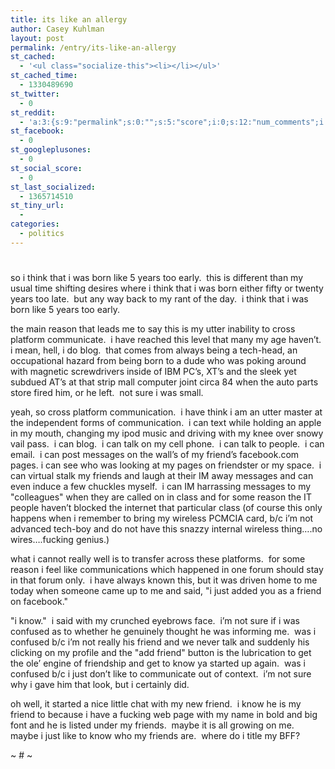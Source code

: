 ```yaml
---
title: its like an allergy
author: Casey Kuhlman
layout: post
permalink: /entry/its-like-an-allergy
st_cached:
  - '<ul class="socialize-this"><li></li></ul>'
st_cached_time:
  - 1330489690
st_twitter:
  - 0
st_reddit:
  - 'a:3:{s:9:"permalink";s:0:"";s:5:"score";i:0;s:12:"num_comments";i:0;}'
st_facebook:
  - 0
st_googleplusones:
  - 0
st_social_score:
  - 0
st_last_socialized:
  - 1365714510
st_tiny_url:
  - 
categories:
  - politics
---
```

# 

so i think that i was born like 5 years too early.  this is different than my usual time shifting desires where i think that i was born either fifty or twenty years too late.  but any way back to my rant of the day.  i think that i was born like 5 years too early.  

the main reason that leads me to say this is my utter inability to cross platform communicate.  i have reached this level that many my age haven’t.  i mean, hell, i do blog.  that comes from always being a tech-head, an occupational hazard from being born to a dude who was poking around with magnetic screwdrivers inside of IBM PC’s, XT’s and the sleek yet subdued AT’s at that strip mall computer joint circa 84 when the auto parts store fired him, or he left.  not sure i was small.

yeah, so cross platform communication.  i have think i am an utter master at the independent forms of communication.  i can text while holding an apple in my mouth, changing my ipod music and driving with my knee over snowy vail pass.  i can blog.  i can talk on my cell phone.  i can talk to people.  i can email.  i can post messages on the wall’s of my friend’s facebook.com pages. i can see who was looking at my pages on friendster or my space.  i can virtual stalk my friends and laugh at their IM away messages and can even induce a few chuckles myself.  i can IM harrassing messages to my "colleagues" when they are called on in class and for some reason the IT people haven’t blocked the internet that particular class (of course this only happens when i remember to bring my wireless PCMCIA card, b/c i’m not advanced tech-boy and do not have this snazzy internal wireless thing….no wires….fucking genius.)

what i cannot really well is to transfer across these platforms.  for some reason i feel like communications which happened in one forum should stay in that forum only.  i have always known this, but it was driven home to me today when someone came up to me and said, "i just added you as a friend on facebook."  

"i know."  i said with my crunched eyebrows face.  i’m not sure if i was confused as to whether he genuinely thought he was informing me.  was i confused b/c i’m not really his friend and we never talk and suddenly his clicking on my profile and the "add friend" button is the lubrication to get the ole’ engine of friendship and get to know ya started up again.  was i confused b/c i just don’t like to communicate out of context.  i’m not sure why i gave him that look, but i certainly did.

oh well, it started a nice little chat with my new friend.  i know he is my friend to because i have a fucking web page with my name in bold and big font and he is listed under my friends.  maybe it is all growing on me.  maybe i just like to know who my friends are.  where do i title my BFF?

~ # ~